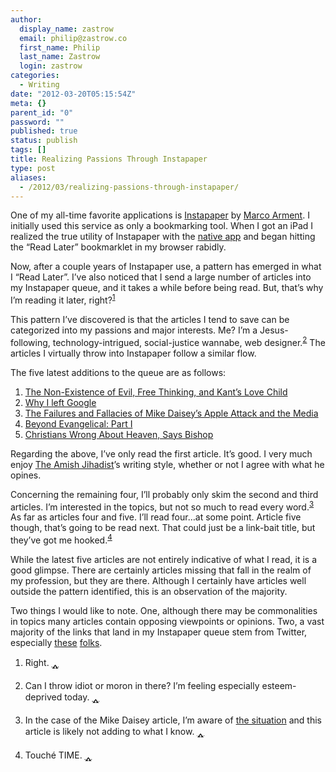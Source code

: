 ```yaml
---
author:
  display_name: zastrow
  email: philip@zastrow.co
  first_name: Philip
  last_name: Zastrow
  login: zastrow
categories:
  - Writing
date: "2012-03-20T05:15:54Z"
meta: {}
parent_id: "0"
password: ""
published: true
status: publish
tags: []
title: Realizing Passions Through Instapaper
type: post
aliases:
  - /2012/03/realizing-passions-through-instapaper/
---
```

<p>One of my all-time favorite applications is <a href="http://www.instapaper.com">Instapaper</a> by <a href="http://www.marco.org">Marco Arment</a>. I initially used this service as only a bookmarking tool. When I got an iPad I realized the true utility of Instapaper with the <a href="http://www.instapaper.com/iphone">native app</a> and began hitting the “Read Later” bookmarklet in my browser rabidly.</p>
<p>Now, after a couple years of Instapaper use, a pattern has emerged in what I “Read Later”. I’ve also noticed that I send a large number of articles into my Instapaper queue, and it takes a while before being read. But, that’s why I’m reading it later, right?<sup id="fnref:1"><a href="#fn:1" class="footnote">1</a></sup></p>
<p>This pattern I’ve discovered is that the articles I tend to save can be categorized into my passions and major interests. Me? I’m a Jesus-following, technology-intrigued, social-justice wannabe, web designer.<sup id="fnref:2"><a href="#fn:2" class="footnote">2</a></sup> The articles I virtually throw into Instapaper follow a similar flow.</p>
<p>The five latest additions to the queue are as follows:</p>
<ol>
<li><a href="http://theotherjournal.com/amishjihadi/2012/03/19/the-non-existence-of-evil-free-thinking-and-kants-love-child/">The Non-Existence of Evil, Free Thinking, and Kant’s Love Child</a></li>
<li><a href="http://blogs.msdn.com/b/jw_on_tech/archive/2012/03/13/why-i-left-google.aspx?utm_source=WhatCounts+Publicaster+Edition&amp;utm_medium=email&amp;utm_campaign=Almost+Timely+Newsletter+from+%40cspenn+for+3%2f18%2f12&amp;utm_content=Click+here+to+read+more+»">Why I left Google</a></li>
<li><a href="http://allthingsd.com/20120318/the-failures-and-fallacies-of-mike-daiseys-apple-attack-and-the-media/">The Failures and Fallacies of Mike Daisey’s Apple Attack and the Media</a></li>
<li><a href="http://frankviola.org/2011/05/05/beyond-evangelical-part-i-–-a-third-alternative/">Beyond Evangelical: Part I</a></li>
<li><a href="http://www.time.com/time/world/article/0,8599,1710844,00.html">Christians Wrong About Heaven, Says Bishop</a></li>
</ol>
<p>Regarding the above, I’ve only read the first article. It’s good. I very much enjoy <a href="http://theotherjournal.com/amishjihadi/">The Amish Jihadist</a>’s writing style, whether or not I agree with what he opines.</p>
<p>Concerning the remaining four, I’ll probably only skim the second and third articles. I’m interested in the topics, but not so much to read every word.<sup id="fnref:3"><a href="#fn:3" class="footnote">3</a></sup> As far as articles four and five. I’ll read four…at some point. Article five though, that’s going to be read next. That could just be a link-bait title, but they’ve got me hooked.<sup id="fnref:4"><a href="#fn:4" class="footnote">4</a></sup></p>
<p>While the latest five articles are not entirely indicative of what I read, it is a good glimpse. There are certainly articles missing that fall in the realm of my profession, but they are there. Although I certainly have articles well outside the pattern identified, this is an observation of the majority.</p>
<p>Two things I would like to note. One, although there may be commonalities in topics many articles contain opposing viewpoints or opinions. Two, a vast majority of the links that land in my Instapaper queue stem from Twitter, especially <a href="http://twitter.com/jrforasteros">these</a> <a href="http://twitter.com/#!/bencallahan">folks</a>.</p>
<div class="footnotes">
<ol>
<li id="fn:1">
<p>Right.&nbsp;<a href="#fnref:1" class="reversefootnote">&#129173;</a></p>
</li>
<li id="fn:2">
<p>Can I throw idiot or moron in there? I’m feeling especially esteem-deprived today.&nbsp;<a href="#fnref:2" class="reversefootnote">&#129173;</a></p>
</li>
<li id="fn:3">
<p>In the case of the Mike Daisey article, I’m aware of <a href="http://www.thisamericanlife.org/radio-archives/episode/460/retraction">the situation</a> and this article is likely not adding to what I know.&nbsp;<a href="#fnref:3" class="reversefootnote">&#129173;</a></p>
</li>
<li id="fn:4">
<p>Touché TIME.&nbsp;<a href="#fnref:4" class="reversefootnote">&#129173;</a></p>
</li>
</ol>
</div>
